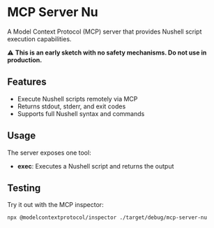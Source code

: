 # MCP Server Nu

A Model Context Protocol (MCP) server that provides Nushell script execution capabilities.

⚠️ **This is an early sketch with no safety mechanisms. Do not use in production.**

## Features

- Execute Nushell scripts remotely via MCP
- Returns stdout, stderr, and exit codes
- Supports full Nushell syntax and commands

## Usage

The server exposes one tool:

- **exec**: Executes a Nushell script and returns the output

## Testing

Try it out with the MCP inspector:

```bash
npx @modelcontextprotocol/inspector ./target/debug/mcp-server-nu
```